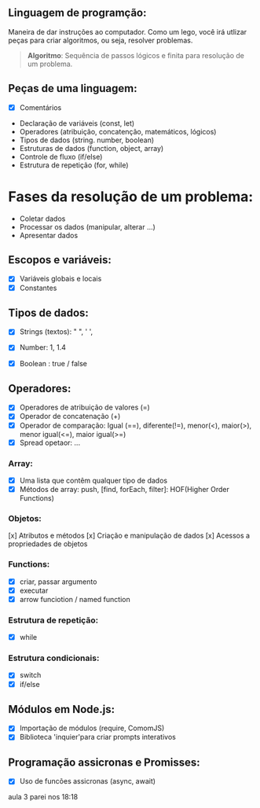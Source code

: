 ## Linguagem de programção:

Maneira de dar instruções ao computador.
Como um lego, você irá  utlizar peças para  criar algoritmos, ou seja, resolver problemas.

> **Algoritmo**: Sequência de passos lógicos e finita para resolução de um problema.

## Peças de uma linguagem:

- [x] Comentários
- Declaração de variáveis (const, let)
- Operadores (atribuição, concatenção, matemáticos, lógicos)
- Tipos de dados (string. number, boolean)
- Estruturas de dados (function, object, array)
- Controle de fluxo (if/else)
- Estrutura de repetição (for, while)

# Fases da resolução de um problema:
- Coletar dados
- Processar os dados (manipular, alterar ...)
- Apresentar dados

## Escopos e variáveis:
- [x] Variáveis globais e locais
- [x] Constantes

## Tipos de dados:
- [x] Strings (textos): " ", ' ', ` `
- [x] Number: 1, 1.4
- [x] Boolean : true / false


## Operadores:
- [x] Operadores de atribuição de valores (=)
- [x] Operador de concatenação (+)
- [x] Operador de comparação: Igual (==), diferente(!=), menor(<), maior(>), menor igual(<=), maior igual(>=)
- [x] Spread opetaor: ...

### Array:
- [x] Uma lista que contêm qualquer tipo de dados
- [x] Métodos de array: push, [find, forEach, filter]: HOF(Higher Order Functions)

### Objetos:
[x] Atributos e métodos
[x] Criação e manipulação de dados
[x] Acessos a propriedades de objetos

### Functions:
- [x] criar, passar argumento
- [x] executar
- [x] arrow funciotion / named function

### Estrutura de repetição:
- [x] while

### Estrutura condicionais:
- [x] switch
- [x] if/else

## Módulos em Node.js:
- [x] Importação de módulos (require, ComomJS)
- [x] Biblioteca 'inquier'para criar prompts interativos

## Programação assicronas e Promisses:
- [x] Uso de funcões assicronas (async, await)

aula 3
parei nos 18:18
